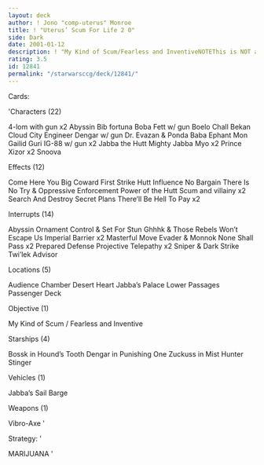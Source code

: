 ```yaml
---
layout: deck
author: ! Jono "comp-uterus" Monroe
title: ! "Uterus’ Scum For Life 2 0"
side: Dark
date: 2001-01-12
description: ! "My Kind of Scum/Fearless and InventiveNOTEThis is NOT a swarm deck.  Please keep that in mind."
rating: 3.5
id: 12841
permalink: "/starwarsccg/deck/12841/"
---
```

Cards: 

'Characters (22)

4-lom with gun x2
Abyssin
Bib fortuna
Boba Fett w/ gun
Boelo
Chall Bekan
Cloud City Engineer
Dengar w/ gun
Dr. Evazan & Ponda Baba
Ephant Mon
Gailid
Guri
IG-88 w/ gun x2
Jabba the Hutt
Mighty Jabba
Myo x2
Prince Xizor x2
Snoova

Effects (12)

Come Here You Big Coward
First Strike
Hutt Influence
No Bargain
There Is No Try & Oppressive Enforcement
Power of the Hutt
Scum and villainy x2
Search And Destroy
Secret Plans
There&#8217;ll Be Hell To Pay x2

Interrupts (14)

Abyssin Ornament
Control & Set For Stun
Ghhhk & Those Rebels Won’t Escape Us
Imperial Barrier x2
Masterful Move
Evader & Monnok
None Shall Pass x2
Prepared Defense
Projective Telepathy x2
Sniper & Dark Strike
Twi&#8217;lek Advisor

Locations (5)

Audience Chamber
Desert Heart
Jabba&#8217;s Palace
Lower Passages
Passenger Deck

Objective (1)

My Kind of Scum / Fearless and Inventive

Starships (4)

Bossk in Hound&#8217;s Tooth
Dengar in Punishing One
Zuckuss in Mist Hunter
Stinger

Vehicles (1)

Jabba&#8217;s Sail Barge

Weapons (1)

Vibro-Axe '

Strategy: '

MARIJUANA '
